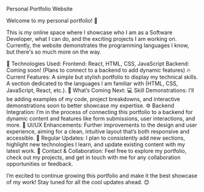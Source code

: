 Personal Portfolio Website

Welcome to my personal portfolio! 🎉

This is my online space where I showcase who I am as a Software Developer, what I can do, and the exciting projects I am working on. Currently, the website demonstrates the programming languages I know, but there's so much more on the way.

🚀 Technologies Used:
Frontend: React, HTML, CSS, JavaScript
Backend: Coming soon! (Plans to connect to a backend to add dynamic features)
🔥 Current Features:
A simple but stylish portfolio to display my technical skills.
A section dedicated to the languages I am familiar with (HTML, CSS, JavaScript, React, etc.).
🚧 What’s Coming Next:
💻 Skill Demonstrations: I’ll be adding examples of my code, project breakdowns, and interactive demonstrations soon to better showcase my expertise.
⚙️ Backend Integration: I’m in the process of connecting this portfolio to a backend for dynamic content and features like form submissions, user interactions, and more.
🎨 UI/UX Enhancements: Further improvements to the design and user experience, aiming for a clean, intuitive layout that’s both responsive and accessible.
🔄 Regular Updates: I plan to consistently add new sections, highlight new technologies I learn, and update existing content with my latest work.
📱 Contact & Collaboration:
Feel free to explore my portfolio, check out my projects, and get in touch with me for any collaboration opportunities or feedback.

I’m excited to continue growing this portfolio and make it the best showcase of my work! Stay tuned for all the cool updates ahead. 😊
